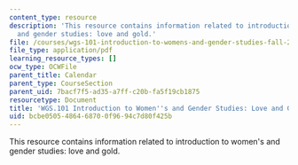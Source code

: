 ```yaml
---
content_type: resource
description: 'This resource contains information related to introduction to women''s
  and gender studies: love and gold.'
file: /courses/wgs-101-introduction-to-womens-and-gender-studies-fall-2014/bcbe0505486468700f9694c7d80f425b_MITWGS_101F14_Gold.pdf
file_type: application/pdf
learning_resource_types: []
ocw_type: OCWFile
parent_title: Calendar
parent_type: CourseSection
parent_uid: 7bacf7f5-ad35-a7ff-c20b-fa5f19cb1875
resourcetype: Document
title: 'WGS.101 Introduction to Women''s and Gender Studies: Love and Gold'
uid: bcbe0505-4864-6870-0f96-94c7d80f425b
---
```

This resource contains information related to introduction to women's and gender studies: love and gold.